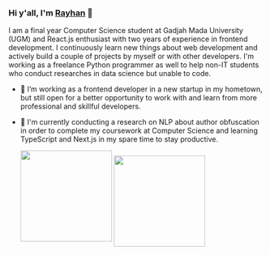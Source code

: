 ### Hi y'all, I'm <a href="https://rayhannr.vercel.app">Rayhan</a> 👋
I am a final year Computer Science student at Gadjah Mada University (UGM) and React.js enthusiast with two years of experience in frontend development. I continuously learn new things about web development and actively build a couple of projects by myself or with other developers. I'm working as a freelance Python programmer as well to help non-IT students who conduct researches in data science but unable to code.

- 🌱 I’m working as a frontend developer in a new startup in my hometown, but still open for a better opportunity to work with and learn from more professional and skillful developers.
- 🔭 I'm currently conducting a research on NLP about author obfuscation in order to complete my coursework at Computer Science and learning TypeScript and Next.js in my spare time to stay productive.

  <img align="center" style="margin-bottom: 20px;" src="https://github-readme-stats.vercel.app/api?username=rayhannr&show_icons=true&count_private=true&bg_color=45,c31432,240b36&text_color=ffffff&title_color=ffffff&icon_color=ffffff" height=180px/>
  
  <img align="center" src="https://github-readme-stats.vercel.app/api/top-langs/?username=rayhannr&count_private=true&layout=compact&bg_color=45,c31432,240b36&text_color=ffffff&title_color=ffffff&icon_color=ffffff" height=180px/>
